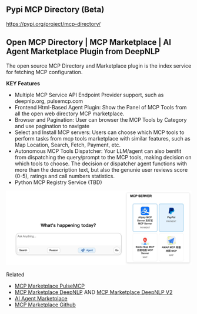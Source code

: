 ## Pypi MCP Directory (Beta)

https://pypi.org/project/mcp-directory/

## Open MCP Directory | MCP Marketplace | AI Agent Marketplace Plugin from DeepNLP

The open source MCP Directory and Marketplace plugin is the index service for fetching MCP configuration.

**KEY Features**

- Multiple MCP Service API Endpoint Provider support, such as deepnlp.org, pulsemcp.com
- Frontend Html-Based Agent Plugin: Show the Panel of MCP Tools from all the open web directory MCP marketplace.
- Browser and Pagination: User can browser the MCP Tools by Category and use pagination to navigate
- Select and Install MCP servers: Users can choose which MCP tools to perform tasks from mcp tools marketplace with similar features, such as Map Location, Search, Fetch, Payment, etc. 
- Autonomous MCP Tools Dispatcher: Your LLM/agent can also benifit from dispatching the query/prompt to the MCP tools, making decision on which tools to choose. The decision or dispatcher agent functions with more than the description text, but also the genunie user reviews score (0-5), ratings and call numbers statistics.
- Python MCP Registry Service (TBD)

![Open MCP Marketplace DeepNLP Panel](https://raw.githubusercontent.com/AI-Agent-Hub/mcp-marketplace/refs/heads/main/docs/remote_mcp_server.jpg)

Related
- [MCP Marketplace PulseMCP](https://www.pulsemcp.com/)
- [MCP Marketplace DeepNLP](http://www.deepnlp.org/store/ai-agent/mcp-server) AND [MCP Marketplace DeepNLP V2](http://www.deepnlp.org/store/mcp-server)
- [AI Agent Marketplace](http://www.deepnlp.org/store/ai-agent)
- [MCP Marketplace Github](https://github.com/AI-Agent-Hub/mcp-marketplace)
